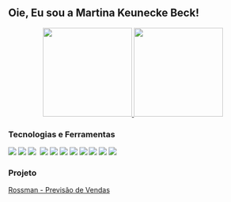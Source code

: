<h2> Oie, Eu sou a Martina Keunecke Beck! </h2>

<div align="center">
  <a href="https://github.com/martinakbeck">
    <img height="180em" src="https://github-readme-stats.vercel.app/api?username=martinakbeck&show_icons=true&theme=synthwave&include_all_commits=true&count_private=true"/>
    <img height="180em" src="https://github-readme-stats.vercel.app/api/top-langs/?username=martinakbeck&layout=compact&langs_count=7&theme=dracula"/>
  </a>
  </div>
  
  <div align="left"> 
  <h3> Tecnologias e Ferramentas </h3>
    <img src="https://img.shields.io/badge/Python-3776AB.svg?style=for-the-badge&logo=Python&logoColor=white">
    <img src="https://img.shields.io/badge/MySQL-4479A1.svg?style=for-the-badge&logo=MySQL&logoColor=white">
    <img src="https://img.shields.io/badge/SQLite-003B57.svg?style=for-the-badge&logo=SQLite&logoColor=white"> 
    <img scr="https://img.shields.io/badge/Render-46E3B7.svg?style=for-the-badge&logo=Render&logoColor=white"> 
    <img src="https://img.shields.io/badge/Streamlit-FF4B4B.svg?style=for-the-badge&logo=Streamlit&logoColor=white">
    <img src="https://img.shields.io/badge/Jupyter-F37626.svg?style=for-the-badge&logo=Jupyter&logoColor=white">
    <img src="https://img.shields.io/badge/Anaconda-44A833.svg?style=for-the-badge&logo=Anaconda&logoColor=white">
    <img src="https://img.shields.io/badge/Visual%20Studio%20Code-007ACC.svg?style=for-the-badge&logo=Visual-Studio-Code&logoColor=white">
    <img src="https://img.shields.io/badge/Notion-000000.svg?style=for-the-badge&logo=Notion&logoColor=white">  
    <img src="https://img.shields.io/badge/pandas-150458.svg?style=for-the-badge&logo=pandas&logoColor=white">
    <img src="https://img.shields.io/badge/NumPy-013243.svg?style=for-the-badge&logo=NumPy&logoColor=white">
    <img src="https://img.shields.io/badge/scikitlearn-F7931E.svg?style=for-the-badge&logo=scikit-learn&logoColor=white">
  </div>
  
  <div>
  <h3> Projeto </h3>
  <a href ='https://github.com/martinakbeck/ds_em_producao'> Rossman - Previsão de Vendas </a>
  </div>
